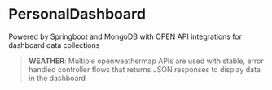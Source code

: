 # PersonalDashboard
Powered by Springboot and MongoDB with OPEN API integrations for dashboard data collections

> <b>WEATHER</b>: 
  Multiple openweathermap APIs are used with stable, error handled controller flows that returns JSON responses to display data in the dashboard
